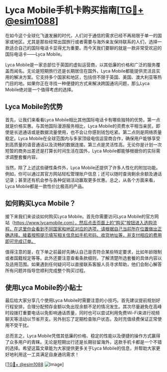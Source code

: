 # Lyca Mobile手机卡购买指南[[TG💪+ @esim1088](https://t.me/s/esim1088)]

在如今这个全球化飞速发展的时代，人们对于通信的需求已经不再局限于单一的国家或地区。尤其是那些经常出国旅行或者需要与海外亲友保持联系的人们，选择一款适合自己的国际电话卡显得尤为重要。而今天我们要聊的就是一款非常受欢迎的国际电话卡——Lyca Mobile。

Lyca Mobile是一家总部位于英国的虚拟运营商，以其低廉的价格和广泛的服务覆盖而闻名。无论是短期旅行还是长期居住在国外，Lyca Mobile都能提供灵活且实用的解决方案。它支持多个国家和地区，包括但不限于英国、美国、澳大利亚等热门目的地。如果你正在寻找一种便捷的方式来解决跨国通讯问题，那么Lyca Mobile绝对是一个值得考虑的选择。

## Lyca Mobile的优势

首先，让我们来看看Lyca Mobile相比其他国际电话卡有哪些独特的优势。第一点就是价格实惠。与其他国际漫游服务相比，Lyca Mobile的资费水平相当亲民，即使是长途通话或是数据流量使用，也不会让你感到钱包吃紧。第二点则是网络质量稳定。Lyca Mobile在全球范围内与多家顶级电信运营商合作，确保用户能够享受到高质量的语音通话以及流畅的数据连接。第三点是灵活性高。无论你是计划一次短暂的商务出差还是打算长时间生活在国外，Lyca Mobile都能够根据你的实际需求调整套餐内容。

当然，除了上述这些硬性条件外，Lyca Mobile还提供了许多人性化的附加功能。例如，你可以通过其官方网站轻松管理账户信息；还可以随时查询剩余余额及通话记录；甚至还有机会参与各种促销活动赢取更多优惠。总之，从各个方面来看，Lyca Mobile都是一款性价比极高的产品。

## 如何购买Lyca Mobile？

接下来我们来谈谈如何购买Lyca Mobile。首先你需要访问Lyca Mobile的官方网站（https://www.lycamobile.com），然后点击页面上的“购买”按钮进入选购流程。在这里你会看到不同国家和地区对应的选项，请根据自己当前所在位置做出正确选择。接着按照提示填写相关信息如手机号码、收货地址等，并支付相应的费用即可完成订单。

值得注意的是，在下单之前最好先确认自己是否符合某些特定要求，比如年龄限制或者国籍规定等等。此外还要注意查看条款细则，了解清楚所选套餐的具体内容以及适用范围。如果遇到任何疑问可以直接联系客服人员寻求帮助，他们会耐心解答所有问题并指导您顺利完成整个购买过程。

## 使用Lyca Mobile的小贴士

最后给大家分享几个使用Lyca Mobile时需要注意的小技巧。首先建议提前规划好行程安排，合理分配预存金额以免出现余额不足的情况发生。其次尽量避免在高峰时段拨打重要电话以免影响通话质量，同时也可以尝试利用免费Wi-Fi来进行视频聊天等活动以节省开支。另外别忘了定期检查账户状态，及时充值续费保证正常使用不受干扰。

总而言之，Lyca Mobile凭借其低廉的价格、稳定的性能以及便捷的操作方式赢得了众多用户的青睐。无论是短期出行还是长期驻留海外，这款手机卡都是一个不错的选择。希望这篇文章能为大家提供更多关于Lyca Mobile的信息，并帮助大家更好地利用这一工具满足自身通讯需求！

[[TG💪+ @esim1088](https://t.me/s/esim1088) ![Image](https://i.postimg.cc/4NQfJmqS/Snipaste-2025-05-13-00-14-12.png)]